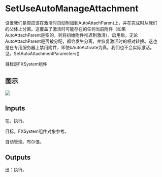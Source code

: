 # SetUseAutoManageAttachment

设置我们是否应该在激活时自动附加到AutoAttachParent上，并在完成时从我们的父体上分离。这覆盖了激活时可能存在的任何当前附件（如果AutoAttachParent是空的，则将初始附件推迟到激活）。启用后，无论AutoAttachParent是否被分配，都会发生分离，并恢复激活时的相对转换。这也是在专用服务器上禁用附件，即使bAutoActivate为真，我们也不会实际激活。见。SetAutoAttachmentParameters()

目标是FXSystem组件

## 图示

![]($-20221218-18550409.png)

## Inputs

在。执行。

目标。FXSystem组件对象参考。

自动管理。布尔值。

## Outputs

出：执行。